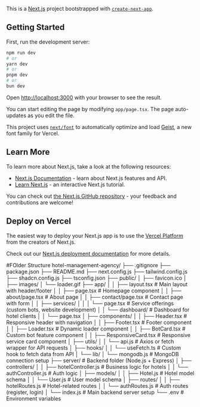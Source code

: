 This is a [Next.js](https://nextjs.org) project bootstrapped with [`create-next-app`](https://nextjs.org/docs/app/api-reference/cli/create-next-app).

## Getting Started

First, run the development server:

```bash
npm run dev
# or
yarn dev
# or
pnpm dev
# or
bun dev
```

Open [http://localhost:3000](http://localhost:3000) with your browser to see the result.

You can start editing the page by modifying `app/page.tsx`. The page auto-updates as you edit the file.

This project uses [`next/font`](https://nextjs.org/docs/app/building-your-application/optimizing/fonts) to automatically optimize and load [Geist](https://vercel.com/font), a new font family for Vercel.

## Learn More

To learn more about Next.js, take a look at the following resources:

- [Next.js Documentation](https://nextjs.org/docs) - learn about Next.js features and API.
- [Learn Next.js](https://nextjs.org/learn) - an interactive Next.js tutorial.

You can check out [the Next.js GitHub repository](https://github.com/vercel/next.js) - your feedback and contributions are welcome!

## Deploy on Vercel

The easiest way to deploy your Next.js app is to use the [Vercel Platform](https://vercel.com/new?utm_medium=default-template&filter=next.js&utm_source=create-next-app&utm_campaign=create-next-app-readme) from the creators of Next.js.

Check out our [Next.js deployment documentation](https://nextjs.org/docs/app/building-your-application/deploying) for more details.

#FOlder Structure
hotel-management-agency/
├── .gitignore
├── package.json
├── README.md
├── next.config.js
├── tailwind.config.js
├── shadcn.config.js
├── tsconfig.json
├── public/
│   ├── favicon.ico
│   ├── images/
│   └── loader.gif
├── app/
│   │   ├── layout.tsx  # Main layout with header/footer
│   │   ├── page.tsx  # Homepage component
│   │   ├── about/page.tsx  # About page
│   │   ├── contact/page.tsx  # Contact page with form
│   │   ├── services/
│   │   │   └── page.tsx  # Service offerings (custom bots, website development)
│   │   └── dashboard/  # Dashboard for hotel clients
│   │       └── page.tsx
│   ├── components/
│   │   ├── Header.tsx  # Responsive header with navigation
│   │   ├── Footer.tsx  # Footer component
│   │   ├── Loader.tsx  # Dynamic loader component
│   │   ├── BotCard.tsx  # Custom bot feature component
│   │   ├── ResponsiveCard.tsx  # Responsive service card component
│   ├── utils/
│   │   └── api.js  # Axios or fetch wrapper for API requests
│   ├── hooks/
│   │   └── useFetch.ts  # Custom hook to fetch data from API
│   └── lib/
│       └── mongodb.js  # MongoDB connection setup
├── server/  # Backend folder (Node.js + Express)
│   ├── controllers/
│   │   ├── hotelController.js  # Business logic for hotels
│   │   └── authController.js  # Auth logic
│   ├── models/
│   │   ├── Hotel.js  # Hotel model schema
│   │   └── User.js  # User model schema
│   ├── routes/
│   │   ├── hotelRoutes.js  # Hotel-related routes
│   │   └── authRoutes.js  # Auth routes (register, login)
│   └── index.js  # Main backend server setup
└── .env  # Environment variables
